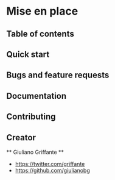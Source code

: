 # Mise en place


## Table of contents

## Quick start

## Bugs and feature requests

## Documentation

## Contributing

## Creator

** Giuliano Griffante **

- <https://twitter.com/griffante>
- <https://github.com/giulianobg>
